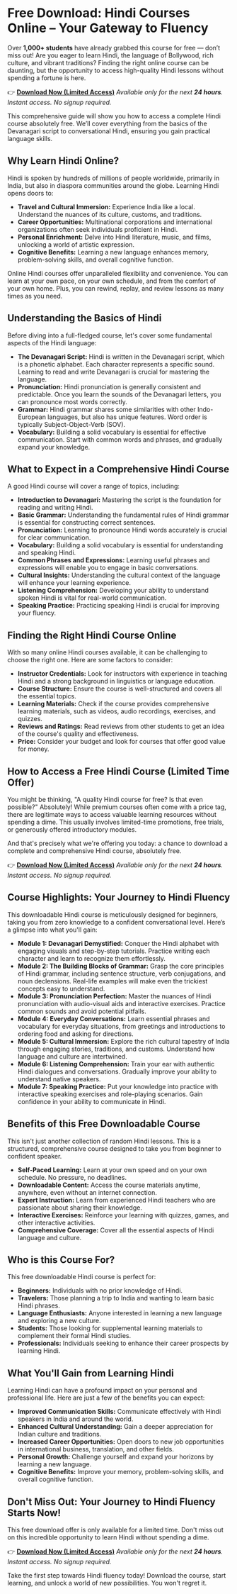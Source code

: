 # Free Download: Hindi Courses Online – Your Gateway to Fluency

Over **1,000+ students** have already grabbed this course for free — don’t miss out!
Are you eager to learn Hindi, the language of Bollywood, rich culture, and vibrant traditions? Finding the right online course can be daunting, but the opportunity to access high-quality Hindi lessons without spending a fortune is here.

👉 [**Download Now (Limited Access)**](https://udemywork.com/hindi-courses-online)
_Available only for the next **24 hours**. Instant access. No signup required._

This comprehensive guide will show you how to access a complete Hindi course absolutely free. We’ll cover everything from the basics of the Devanagari script to conversational Hindi, ensuring you gain practical language skills.

## Why Learn Hindi Online?

Hindi is spoken by hundreds of millions of people worldwide, primarily in India, but also in diaspora communities around the globe. Learning Hindi opens doors to:

*   **Travel and Cultural Immersion:** Experience India like a local. Understand the nuances of its culture, customs, and traditions.
*   **Career Opportunities:** Multinational corporations and international organizations often seek individuals proficient in Hindi.
*   **Personal Enrichment:** Delve into Hindi literature, music, and films, unlocking a world of artistic expression.
*   **Cognitive Benefits:** Learning a new language enhances memory, problem-solving skills, and overall cognitive function.

Online Hindi courses offer unparalleled flexibility and convenience. You can learn at your own pace, on your own schedule, and from the comfort of your own home. Plus, you can rewind, replay, and review lessons as many times as you need.

## Understanding the Basics of Hindi

Before diving into a full-fledged course, let's cover some fundamental aspects of the Hindi language:

*   **The Devanagari Script:** Hindi is written in the Devanagari script, which is a phonetic alphabet. Each character represents a specific sound. Learning to read and write Devanagari is crucial for mastering the language.
*   **Pronunciation:** Hindi pronunciation is generally consistent and predictable. Once you learn the sounds of the Devanagari letters, you can pronounce most words correctly.
*   **Grammar:** Hindi grammar shares some similarities with other Indo-European languages, but also has unique features. Word order is typically Subject-Object-Verb (SOV).
*   **Vocabulary:** Building a solid vocabulary is essential for effective communication. Start with common words and phrases, and gradually expand your knowledge.

## What to Expect in a Comprehensive Hindi Course

A good Hindi course will cover a range of topics, including:

*   **Introduction to Devanagari:** Mastering the script is the foundation for reading and writing Hindi.
*   **Basic Grammar:** Understanding the fundamental rules of Hindi grammar is essential for constructing correct sentences.
*   **Pronunciation:** Learning to pronounce Hindi words accurately is crucial for clear communication.
*   **Vocabulary:** Building a solid vocabulary is essential for understanding and speaking Hindi.
*   **Common Phrases and Expressions:** Learning useful phrases and expressions will enable you to engage in basic conversations.
*   **Cultural Insights:** Understanding the cultural context of the language will enhance your learning experience.
*   **Listening Comprehension:** Developing your ability to understand spoken Hindi is vital for real-world communication.
*   **Speaking Practice:** Practicing speaking Hindi is crucial for improving your fluency.

## Finding the Right Hindi Course Online

With so many online Hindi courses available, it can be challenging to choose the right one. Here are some factors to consider:

*   **Instructor Credentials:** Look for instructors with experience in teaching Hindi and a strong background in linguistics or language education.
*   **Course Structure:** Ensure the course is well-structured and covers all the essential topics.
*   **Learning Materials:** Check if the course provides comprehensive learning materials, such as videos, audio recordings, exercises, and quizzes.
*   **Reviews and Ratings:** Read reviews from other students to get an idea of the course's quality and effectiveness.
*   **Price:** Consider your budget and look for courses that offer good value for money.

## How to Access a Free Hindi Course (Limited Time Offer)

You might be thinking, "A quality Hindi course for free? Is that even possible?" Absolutely! While premium courses often come with a price tag, there are legitimate ways to access valuable learning resources without spending a dime. This usually involves limited-time promotions, free trials, or generously offered introductory modules.

And that's precisely what we're offering you today: a chance to download a complete and comprehensive Hindi course, absolutely free.

👉 [**Download Now (Limited Access)**](https://udemywork.com/hindi-courses-online)
_Available only for the next **24 hours**. Instant access. No signup required._

## Course Highlights: Your Journey to Hindi Fluency

This downloadable Hindi course is meticulously designed for beginners, taking you from zero knowledge to a confident conversational level. Here’s a glimpse into what you'll gain:

*   **Module 1: Devanagari Demystified:** Conquer the Hindi alphabet with engaging visuals and step-by-step tutorials. Practice writing each character and learn to recognize them effortlessly.
*   **Module 2: The Building Blocks of Grammar:** Grasp the core principles of Hindi grammar, including sentence structure, verb conjugations, and noun declensions. Real-life examples will make even the trickiest concepts easy to understand.
*   **Module 3: Pronunciation Perfection:** Master the nuances of Hindi pronunciation with audio-visual aids and interactive exercises. Practice common sounds and avoid potential pitfalls.
*   **Module 4: Everyday Conversations:** Learn essential phrases and vocabulary for everyday situations, from greetings and introductions to ordering food and asking for directions.
*   **Module 5: Cultural Immersion:** Explore the rich cultural tapestry of India through engaging stories, traditions, and customs. Understand how language and culture are intertwined.
*   **Module 6: Listening Comprehension:** Train your ear with authentic Hindi dialogues and conversations. Gradually improve your ability to understand native speakers.
*   **Module 7: Speaking Practice:** Put your knowledge into practice with interactive speaking exercises and role-playing scenarios. Gain confidence in your ability to communicate in Hindi.

## Benefits of this Free Downloadable Course

This isn't just another collection of random Hindi lessons. This is a structured, comprehensive course designed to take you from beginner to confident speaker.

*   **Self-Paced Learning:** Learn at your own speed and on your own schedule. No pressure, no deadlines.
*   **Downloadable Content:** Access the course materials anytime, anywhere, even without an internet connection.
*   **Expert Instruction:** Learn from experienced Hindi teachers who are passionate about sharing their knowledge.
*   **Interactive Exercises:** Reinforce your learning with quizzes, games, and other interactive activities.
*   **Comprehensive Coverage:** Cover all the essential aspects of Hindi language and culture.

## Who is this Course For?

This free downloadable Hindi course is perfect for:

*   **Beginners:** Individuals with no prior knowledge of Hindi.
*   **Travelers:** Those planning a trip to India and wanting to learn basic Hindi phrases.
*   **Language Enthusiasts:** Anyone interested in learning a new language and exploring a new culture.
*   **Students:** Those looking for supplemental learning materials to complement their formal Hindi studies.
*   **Professionals:** Individuals seeking to enhance their career prospects by learning Hindi.

## What You'll Gain from Learning Hindi

Learning Hindi can have a profound impact on your personal and professional life. Here are just a few of the benefits you can expect:

*   **Improved Communication Skills:** Communicate effectively with Hindi speakers in India and around the world.
*   **Enhanced Cultural Understanding:** Gain a deeper appreciation for Indian culture and traditions.
*   **Increased Career Opportunities:** Open doors to new job opportunities in international business, translation, and other fields.
*   **Personal Growth:** Challenge yourself and expand your horizons by learning a new language.
*   **Cognitive Benefits:** Improve your memory, problem-solving skills, and overall cognitive function.

## Don't Miss Out: Your Journey to Hindi Fluency Starts Now!

This free download offer is only available for a limited time. Don't miss out on this incredible opportunity to learn Hindi without spending a dime.

👉 [**Download Now (Limited Access)**](https://udemywork.com/hindi-courses-online)
_Available only for the next **24 hours**. Instant access. No signup required._

Take the first step towards Hindi fluency today! Download the course, start learning, and unlock a world of new possibilities. You won't regret it.
